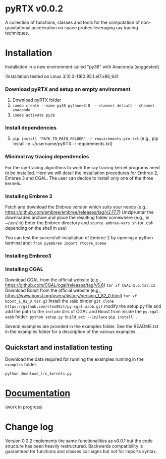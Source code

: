 # pyRTX v0.0.2

A collection of functions, classes and tools for the computation of non-gravitational acceleration on space probes leveraging ray tracing techniques.

# Installation

Installation in a new environment called "py38" with Anaconda (suggested).

(Installation tested on Linux 3.10.0-1160.95.1.el7.x86_64) 
### Download pyRTX and setup an empty environment
1) Download pyRTX folder
2) `conda create --name py38 python=3.8  --channel default --channel anaconda`
3) `conda activate py38`
### Install dependencies
5) `pip install "PATH_TO_MAIN_FOLDER" -r requirements-pre.txt` (e.g., pip install -e ~/username/pyRTX -r requirements.txt)

### Minimal ray tracing dependencies
For the ray-tracing algorithms to work the ray tracing kernel programs need to be installed. 
Here we will detail the installation procedures for Embree 2, Embree 3 and CGAL. 
The user can decide to install only one of the three kernels.

### Installing Embree 2
Fetch and download the Embree version which suits your needs (e.g., https://github.com/embree/embree/releases/tag/v2.17.7)
Unzip/untar the downloaded archive and place the resulting folder somewhere (e.g., in ~/usr/lib)
Enter the Embree directory and 
`source embree-vars.sh` (or .csh depending on the shell in use)

You can test the succesfull installation of Embree 2 by opening a python terminal and:
`from pyembree import rtcore_scene`

### Installing Embree3


### Installing CGAL
Download CGAL from the official website (e.g., https://github.com/CGAL/cgal/releases/tag/v5.6)
`tar xf CGAL-5.6.tar.xz`
Download Boost from the official website (e.g., https://www.boost.org/users/history/version_1_82_0.html)
`tar xf boost_1_82_0.tar.gz`
Install the `aabb` binder
`git clone https://github.com/steo85it/py-cgal-aabb.git`
modify the setup.py file and add the path to the `include` dirs of CGAL and Boost
from inside the `py-cgal-aabb` folder:
`python setup.py build_ext --inplace`
`pip install .`


Several examples are provided in the examples folder. See the README.txt in the examples folder for a description of the various examples.

## Quickstart and installation testing
Download the data required for running the examples running in the `examples` folder:

`python download_lro_kernels.py` 

# [Documentation](https://gaelccc.github.io/pyRTX)
(work in progress)


# Change log
Version 0.0.2 implements the same functionalities as v0.0.1 but the code structure has been heavily restructured. Backwards compatibility is guaranteed for functions and classes call signs but not for imports syntax.
